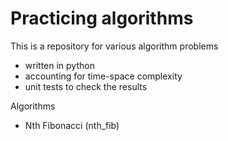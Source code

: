 # Practicing algorithms

This is a repository for various algorithm problems

* written in python
* accounting for time-space complexity
* unit tests to check the results

Algorithms

* Nth Fibonacci (nth_fib)
